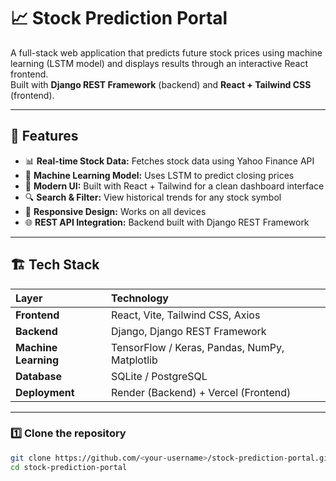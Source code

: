# 📈 Stock Prediction Portal

A full-stack web application that predicts future stock prices using machine learning (LSTM model) and displays results through an interactive React frontend.  
Built with **Django REST Framework** (backend) and **React + Tailwind CSS** (frontend).

---

## 🚀 Features

- 📊 **Real-time Stock Data:** Fetches stock data using Yahoo Finance API  
- 🧠 **Machine Learning Model:** Uses LSTM to predict closing prices  
- 🎨 **Modern UI:** Built with React + Tailwind for a clean dashboard interface  
- 🔍 **Search & Filter:** View historical trends for any stock symbol  
- 📱 **Responsive Design:** Works on all devices  
- 🌐 **REST API Integration:** Backend built with Django REST Framework  

---

## 🏗️ Tech Stack

| Layer | Technology |
|:------|:------------|
| **Frontend** | React, Vite, Tailwind CSS, Axios |
| **Backend** | Django, Django REST Framework |
| **Machine Learning** | TensorFlow / Keras, Pandas, NumPy, Matplotlib |
| **Database** | SQLite / PostgreSQL |
| **Deployment** | Render (Backend) + Vercel (Frontend) |

---
### 1️⃣ Clone the repository
```bash
git clone https://github.com/<your-username>/stock-prediction-portal.git
cd stock-prediction-portal
